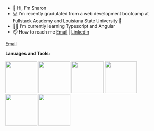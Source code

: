 - 👋 Hi, I’m Sharon
- 💻 I’m recently gradutated from a web development bootcamp at Fullstack Academy and Louisiana State University 🐯
- 👩‍💻 I’m currently learning Typescript and Angular 
- 📫 How to reach me [Email](sharon.mcmanis@gmail.com) | [LinkedIn](https://www.linkedin.com/in/sharon-mcmanis/)

<a href="mailto:sharon.mcmanis@gmail.com">Email </a>

**Lanuages and Tools:**
<br>
<br>
<img src="https://upload.wikimedia.org/wikipedia/commons/thumb/6/61/HTML5_logo_and_wordmark.svg/120px-HTML5_logo_and_wordmark.svg.png" width="100" height="100">
<img src="https://upload.wikimedia.org/wikipedia/commons/thumb/d/d5/CSS3_logo_and_wordmark.svg/120px-CSS3_logo_and_wordmark.svg.png" width="100" height="100">
<img src="https://upload.wikimedia.org/wikipedia/commons/thumb/9/99/Unofficial_JavaScript_logo_2.svg/480px-Unofficial_JavaScript_logo_2.svg.png" width="100" height="100">
<img src="https://encrypted-tbn0.gstatic.com/images?q=tbn:ANd9GcR4ErlUaNm2zSUY_ixn84Eo9qW9Q40NB2Y9m2H-mK4amship0dh9yt9V4MrEzmcdezIjC0&usqp=CAU" width="100" height="100">
<img src="https://cdn.iconscout.com/icon/free/png-256/postgresql-226047.png" width="100" height="100">
<img src="https://nodejs.org/static/images/logos/nodejs-new-pantone-black.svg" width="100" height="100">





<!---
smcmanis82/smcmanis82 is a ✨ special ✨ repository because its `README.md` (this file) appears on your GitHub profile.
You can click the Preview link to take a look at your changes.
--->
